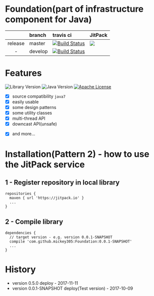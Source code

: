 # Foundation(part of infrastructure component for Java)

| | branch | travis ci | JitPack |
|:---:|:---|:---|:---|
| release | master | [![Build Status](https://travis-ci.org/mickey305/Foundation.svg?branch=master)](https://travis-ci.org/mickey305/Foundation) | [![](https://jitpack.io/v/mickey305/Foundation.svg)](https://jitpack.io/#mickey305/Foundation) |
| - | develop | [![Build Status](https://travis-ci.org/mickey305/Foundation.svg?branch=develop)](https://travis-ci.org/mickey305/Foundation) |  |

# Features

![Library Version](https://img.shields.io/badge/Foundation%20library-v0.5.0-green.svg?style=flat)
![Java Version](https://img.shields.io/badge/JDK-1.7-yellowgreen.svg?style=flat)
[![Apache License](http://img.shields.io/badge/license-Apache2.0-blue.svg?style=flat)](LICENSE)

-[x] source compatibility `java7`
-[x] easily usable
-[x] some design patterns
-[x] some utility classes
-[x] multi-thread API
-[x] downcast API(unsafe)
<!--
-[x] benchmark API
-[x] java source builder annotations
-->
-[x] and more...

<!--

# Installation(Pattern 1)
## 1 - Register repository in local library

```
repositories {
  maven { url 'http://mickey305.github.io/Foundation/repository/' }
  ...
}
```

## 2 - Compile library

```
dependencies {
  // newest version
  compile 'com.mickey305:Foundation:+@jar'
  ...
}
```

```
dependencies {
  // target version - e.g. version 0.0.1-SNAPSHOT
  compile 'com.mickey305:Foundation:0.0.1-SNAPSHOT'
  ...
}
```
-->

# Installation(Pattern 2) - how to use the JitPack service
## 1 - Register repository in local library

```
repositories {
  maven { url 'https://jitpack.io' }
  ...
}
```

## 2 - Compile library

```
dependencies {
  // target version - e.g. version 0.0.1-SNAPSHOT
  compile 'com.github.mickey305:Foundation:0.0.1-SNAPSHOT'
  ...
}
```

# History
 * version 0.5.0 deploy - 2017-11-11
 * version 0.0.1-SNAPSHOT deploy(Test version) - 2017-10-09
